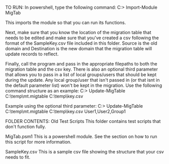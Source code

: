 TO RUN:
In powershell, type the following command:
    C:\> Import-Module MigTab

This imports the module so that you can run its functions.

Next, make sure that you know the location of the migration table that needs
to be edited and make sure that you've created a csv following the format of the
SampleKey.csv file included in this folder. Source is the old domain and
Destination is the new domain that the migration table will update records
to reflect.

Finally, call the program and pass in the appropriate filepaths to both
the migration table and the csv key. There is also an optional third parameter
that allows you to pass in a list of local groups/users that should be kept
during the update. Any local group/user that isn't passed in (or that isnt in
the default parameter list) won't be kept in the migration.
Use the following command structure as an example:
    C:\> Update-MigTable C:\temp\mt.migtable C:\temp\key.csv

Example using the optional third parameter:
    C:\> Update-MigTable C:\temp\mt.migtable C:\temp\key.csv User1,User2,Group1


FOLDER CONTENTS:
Old Test Scripts
    This folder contains test scripts that don't function fully.

MigTab.psm1
    This is a powershell module. See the section on how to run this script
    for more information.

SampleKey.csv
    This is a sample csv file showing the structure that your csv needs to fit.

